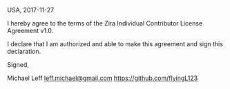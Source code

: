 USA, 2017-11-27

I hereby agree to the terms of the Zira Individual Contributor License
Agreement v1.0.

I declare that I am authorized and able to make this agreement and sign this
declaration.

Signed,

Michael Leff leff.michael@gmail.com https://github.com/flyingL123
